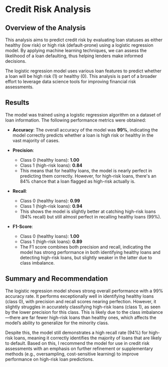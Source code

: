 # Credit Risk Analysis

## Overview of the Analysis

This analysis aims to predict credit risk by evaluating loan statuses as either healthy (low risk) or high risk (default-prone) using a logistic regression model. By applying machine learning techniques, we can assess the likelihood of a loan defaulting, thus helping lenders make informed decisions. 

The logistic regression model uses various loan features to predict whether a loan will be high risk (1) or healthy (0). This analysis is part of a broader effort to leverage data science tools for improving financial risk assessments.

## Results

The model was trained using a logistic regression algorithm on a dataset of loan information. The following performance metrics were obtained:

- **Accuracy**: The overall accuracy of the model was **99%**, indicating the model correctly predicts whether a loan is high risk or healthy in the vast majority of cases.
  
- **Precision**: 
  - Class 0 (healthy loans): **1.00** 
  - Class 1 (high-risk loans): **0.84**
  - This means that for healthy loans, the model is nearly perfect in predicting them correctly. However, for high-risk loans, there's an 84% chance that a loan flagged as high-risk actually is.

- **Recall**: 
  - Class 0 (healthy loans): **0.99**
  - Class 1 (high-risk loans): **0.94**
  - This shows the model is slightly better at catching high-risk loans (94% recall) but still almost perfect in recalling healthy loans (99%).

- **F1-Score**: 
  - Class 0 (healthy loans): **1.00**
  - Class 1 (high-risk loans): **0.89**
  - The F1 score combines both precision and recall, indicating the model has strong performance in both identifying healthy loans and detecting high-risk loans, but slightly weaker in the latter due to class imbalance.

## Summary and Recommendation

The logistic regression model shows strong overall performance with a 99% accuracy rate. It performs exceptionally well in identifying healthy loans (class 0), with precision and recall scores nearing perfection. However, it slightly struggles in accurately classifying high-risk loans (class 1), as seen by the lower precision for this class. This is likely due to the class imbalance—there are far fewer high-risk loans than healthy ones, which affects the model’s ability to generalize for the minority class.

Despite this, the model still demonstrates a high recall rate (94%) for high-risk loans, meaning it correctly identifies the majority of loans that are likely to default. Based on this, I recommend the model for use in credit risk assessments with an emphasis on further refinement or supplementary methods (e.g., oversampling, cost-sensitive learning) to improve performance on high-risk loan predictions.